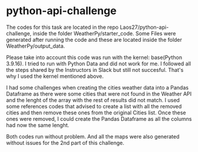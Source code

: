 # python-api-challenge

The codes for this task are located in the repo Laos27/python-api-challenge, inside the folder WeatherPy/starter_code.
Some Files were generated after running the code and these are located inside the folder WeatherPy/output_data.

Please take into account this code was run with the kernel: base(Python 3.9.16). I tried to run with Python Data and did not work for me. I followed all the steps shared by the Instructors in Slack but still not succesful. That's why I used the kernel mentioned above.

I had some challenges when creating the cities weather data into a Pandas Dataframe as there were some cities that were not found in the Weather API and the lenght of the array with the rest of results did not match. 
I used some references codes that advised to create a list with all the removed cities and then remove these ones from the original Cities list. Once these ones were removed, I could create the Pandas Dataframe as all the columns had now the same lenght.

Both codes run without problem. And all the maps were also generated without issues for the 2nd part of this challenge.